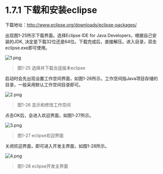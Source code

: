 # 1.7.1 下载和安装eclipse

   下载地址：http://www.eclipse.org/downloads/eclipse-packages/ 

   出现图1-25所示下载界面。选择Eclipse IDE for Java Developers，根据自己安装的JDK, 决定是下载32位还是64位。下载完成后，直接解压。进入目录，双击eclipse.exe即可使用。

![1.png](https://www.sxt.cn/360shop/Public/admin/UEditor/20170515/1494841780284229.png)

> 图1-25 选择并下载合适版本eclipse

   启动时会先出现设置工作空间界面，如图1-26所示。工作空间指Java项目存储的目录，一般采用默认工作空间目录即可。

![2.png](https://www.sxt.cn/360shop/Public/admin/UEditor/20170515/1494841793427012.png)

> 图1-26 显示和修改工作空间

   点击OK后，会进入欢迎界面，如图1-27所示。

![3.png](https://www.sxt.cn/360shop/Public/admin/UEditor/20170515/1494841803281437.png)

> 图1-27 eclipse欢迎界面

   关闭欢迎界面，即可进入开发主界面，如图1-28所示。

![4.png](https://www.sxt.cn/360shop/Public/admin/UEditor/20170515/1494841810434059.png)

> 图1-28 eclipse开发主界面